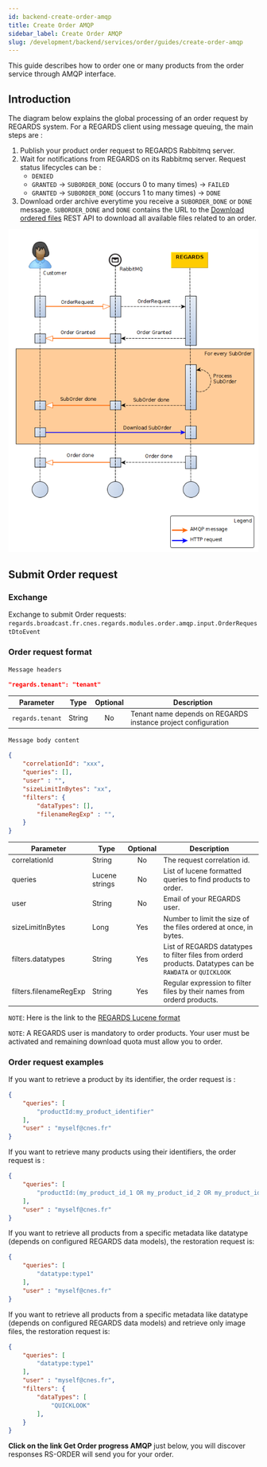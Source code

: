 ```yaml
---
id: backend-create-order-amqp
title: Create Order AMQP
sidebar_label: Create Order AMQP
slug: /development/backend/services/order/guides/create-order-amqp
---
```


This guide describes how to order one or many products from the order service through AMQP interface.

## Introduction

The diagram below explains the global processing of an order request by REGARDS system.
For a REGARDS client using message queuing, the main steps are :
1. Publish your product order request to REGARDS Rabbitmq server.
1. Wait for notifications from REGARDS on its Rabbitmq server. Request status lifecycles can be :
   - `DENIED`
   - `GRANTED` -> `SUBORDER_DONE` (occurs 0 to many times) -> `FAILED`
   - `GRANTED` -> `SUBORDER_DONE` (occurs 1 to many times) -> `DONE`
1. Download order archive everytime you receive a `SUBORDER_DONE` or `DONE` message. `SUBORDER_DONE` and `DONE` contains the URL to the [Download ordered files](./download-ordered-files) REST API to download all available files related to an order.

![sequence](./restitution-sequence-3.0.png)

## Submit Order request

### Exchange

Exchange to submit Order requests:  
`regards.broadcast.fr.cnes.regards.modules.order.amqp.input.OrderRequestDtoEvent`

### Order request format

`Message headers`

```json
"regards.tenant": "tenant"
```
| Parameter | Type | Optional | Description |
| --------- | ---- | :--------: | ----------- |
| `regards.tenant` | String | No | Tenant name depends on REGARDS instance project configuration |

`Message body content`

```json
{
    "correlationId": "xxx",
    "queries": [],
    "user" : "",
    "sizeLimitInBytes": "xx",
    "filters": {
        "dataTypes": [],
        "filenameRegExp" : "",
    }
}
```

| Parameter | Type | Optional | Description |
| --------- | ---- | :------: | ----------- |
| correlationId | String | No | The request correlation id. |
| queries | Lucene strings | No | List of lucene formatted queries to find products to order. |
| user | String | No | Email of your REGARDS user. |
| sizeLimitInBytes | Long| Yes | Number to limit the size of the files ordered at once, in bytes. |
| filters.datatypes | String | Yes | List of REGARDS datatypes to filter files from orderd products. Datatypes can be `RAWDATA` or `QUICKLOOK` |
| filters.filenameRegExp | String | Yes | Regular expression to filter files by their names from orderd products. |

`NOTE`: Here is the link to the [REGARDS Lucene format](../../../../appendices/create-lucene-query.md)

`NOTE`: A REGARDS user is mandatory to order products. Your user must be activated and remaining download quota must allow you to order.

### Order request examples

If you want to retrieve a product by its identifier, the order request is :
```json
{
    "queries": [
        "productId:my_product_identifier"
    ],
    "user" : "myself@cnes.fr"
}
```

If you want to retrieve many products using their identifiers, the order request is :
```json
{
    "queries": [
        "productId:(my_product_id_1 OR my_product_id_2 OR my_product_id_3 OR my_product_id_4)"
    ],
    "user" : "myself@cnes.fr"
}
```

If you want to retrieve all products from a specific metadata like datatype (depends on configured REGARDS data models), the restoration request is:
```json
{
    "queries": [
        "datatype:type1"
    ],
    "user" : "myself@cnes.fr"
}
```

If you want to retrieve all products from a specific metadata like datatype (depends on configured REGARDS data models) and retrieve only image files, the restoration request is:
```json
{
    "queries": [
        "datatype:type1"
    ],
    "user" : "myself@cnes.fr",
    "filters": {
        "dataTypes": [
            "QUICKLOOK"
        ],
    }
}
```

**Click on the link Get Order progress AMQP** just below, you will discover responses RS-ORDER will send you for your order.
